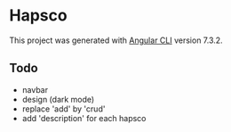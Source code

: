 # Hapsco

This project was generated with [Angular CLI](https://github.com/angular/angular-cli) version 7.3.2.

## Todo

- navbar
- design (dark mode)
- replace 'add' by 'crud'
- add 'description' for each hapsco
